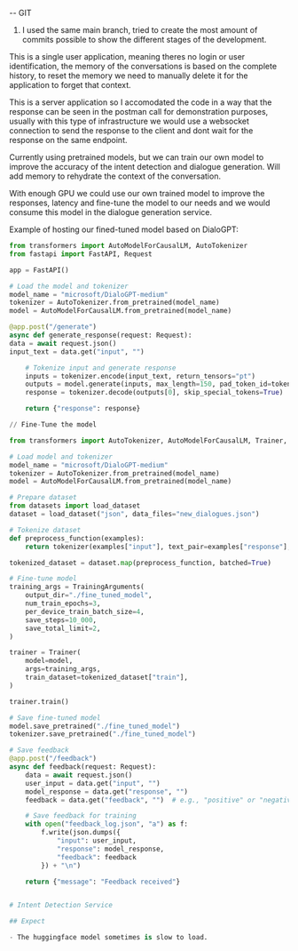 -- GIT

1. I used the same main branch, tried to create the most amount of commits possible to show the different stages of the development.

This is a single user application, meaning theres no login or user identification, the memory of the conversations is based on the complete history, to reset the memory we need to manually delete it for the application to forget that context.

This is a server application so I accomodated the code in a way that the response can be seen in the postman call for demonstration purposes, usually with this type of infrastructure we would use a websocket connection to send the response to the client and dont wait for the response on the same endpoint.

Currently using pretrained models, but we can train our own model to improve the accuracy of the intent detection and dialogue generation. Will add memory to rehydrate the context of the conversation.

With enough GPU we could use our own trained model to improve the responses, latency and fine-tune the model to our needs and we would consume this model in the dialogue generation service.

Example of hosting our fined-tuned model based on DialoGPT:

```python
from transformers import AutoModelForCausalLM, AutoTokenizer
from fastapi import FastAPI, Request

app = FastAPI()

# Load the model and tokenizer
model_name = "microsoft/DialoGPT-medium"
tokenizer = AutoTokenizer.from_pretrained(model_name)
model = AutoModelForCausalLM.from_pretrained(model_name)

@app.post("/generate")
async def generate_response(request: Request):
data = await request.json()
input_text = data.get("input", "")

    # Tokenize input and generate response
    inputs = tokenizer.encode(input_text, return_tensors="pt")
    outputs = model.generate(inputs, max_length=150, pad_token_id=tokenizer.eos_token_id)
    response = tokenizer.decode(outputs[0], skip_special_tokens=True)

    return {"response": response}

// Fine-Tune the model

from transformers import AutoTokenizer, AutoModelForCausalLM, Trainer, TrainingArguments

# Load model and tokenizer
model_name = "microsoft/DialoGPT-medium"
tokenizer = AutoTokenizer.from_pretrained(model_name)
model = AutoModelForCausalLM.from_pretrained(model_name)

# Prepare dataset
from datasets import load_dataset
dataset = load_dataset("json", data_files="new_dialogues.json")

# Tokenize dataset
def preprocess_function(examples):
    return tokenizer(examples["input"], text_pair=examples["response"], truncation=True)

tokenized_dataset = dataset.map(preprocess_function, batched=True)

# Fine-tune model
training_args = TrainingArguments(
    output_dir="./fine_tuned_model",
    num_train_epochs=3,
    per_device_train_batch_size=4,
    save_steps=10_000,
    save_total_limit=2,
)

trainer = Trainer(
    model=model,
    args=training_args,
    train_dataset=tokenized_dataset["train"],
)

trainer.train()

# Save fine-tuned model
model.save_pretrained("./fine_tuned_model")
tokenizer.save_pretrained("./fine_tuned_model")

# Save feedback
@app.post("/feedback")
async def feedback(request: Request):
    data = await request.json()
    user_input = data.get("input", "")
    model_response = data.get("response", "")
    feedback = data.get("feedback", "")  # e.g., "positive" or "negative"

    # Save feedback for training
    with open("feedback_log.json", "a") as f:
        f.write(json.dumps({
            "input": user_input,
            "response": model_response,
            "feedback": feedback
        }) + "\n")

    return {"message": "Feedback received"}


# Intent Detection Service

## Expect

- The huggingface model sometimes is slow to load.
```
